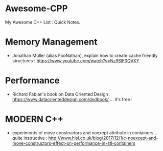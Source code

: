 # Awesome-CPP
My Awesome C++ List : Quick Notes.

# Memory Management

* Jonathan Müller (alias FooNathan), explain how to create cache friendly structures : https://www.youtube.com/watch?v=Nz9SiF0QVKY

# Performance 
 * Richard Fabian's book on Data Oriented Design : https://www.dataorienteddesign.com/dodbook/ ... it's free !
 
 # MODERN C++
 
* experiments of move constructors and noexept attribute in containers ... quite instructive : http://www.hlsl.co.uk/blog/2017/12/1/c-noexcept-and-move-constructors-effect-on-performance-in-stl-containers
